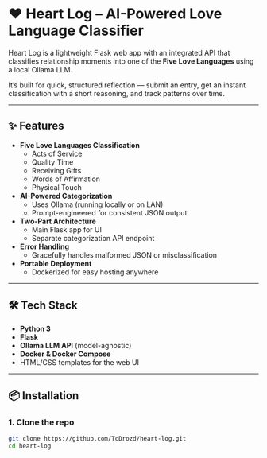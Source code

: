 # ❤️ Heart Log – AI-Powered Love Language Classifier

Heart Log is a lightweight Flask web app with an integrated API that classifies relationship moments into one of the **Five Love Languages** using a local Ollama LLM.

It’s built for quick, structured reflection — submit an entry, get an instant classification with a short reasoning, and track patterns over time.

---

## ✨ Features

- **Five Love Languages Classification**
  - Acts of Service
  - Quality Time
  - Receiving Gifts
  - Words of Affirmation
  - Physical Touch
- **AI-Powered Categorization**
  - Uses Ollama (running locally or on LAN)
  - Prompt-engineered for consistent JSON output
- **Two-Part Architecture**
  - Main Flask app for UI
  - Separate categorization API endpoint
- **Error Handling**
  - Gracefully handles malformed JSON or misclassification
- **Portable Deployment**
  - Dockerized for easy hosting anywhere

---

## 🛠 Tech Stack

- **Python 3**
- **Flask**
- **Ollama LLM API** (model-agnostic)
- **Docker & Docker Compose**
- HTML/CSS templates for the web UI

---

## 📦 Installation

### 1. Clone the repo
```bash
git clone https://github.com/TcDrozd/heart-log.git
cd heart-log